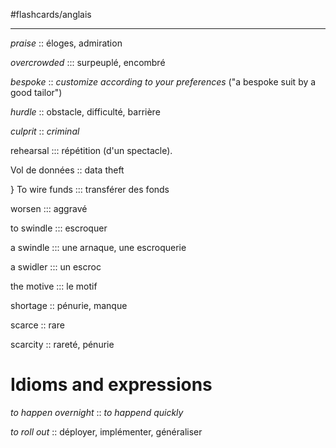 #flashcards/anglais

----

_praise_ :: éloges, admiration
<!--SR:!2023-02-03,78,250-->

_overcrowded_ ::: surpeuplé, encombré
<!--SR:!2023-07-29,230,310!2023-05-14,154,288-->

_bespoke_ :: _customize according to your preferences_ ("a bespoke suit by a good tailor")
<!--SR:!2023-02-16,84,270-->

_hurdle_ :: obstacle, difficulté, barrière
<!--SR:!2023-04-14,124,250-->

*culprit* :: *criminal*
<!--SR:!2023-01-02,46,208-->

rehearsal ::: répétition (d'un spectacle).
<!--SR:!2023-01-03,23,228!2023-03-04,63,248-->

Vol de données :: data theft
<!--SR:!2023-05-27,147,308-->
}
To wire funds ::: transférer des fonds
<!--SR:!2023-02-10,41,229!2023-01-01,1,225-->

worsen ::: aggravé
<!--SR:!2023-01-07,27,269!2023-03-01,60,229-->

to swindle ::: escroquer
<!--SR:!2023-01-22,22,209!2023-01-01,1,189-->

a swindle ::: une arnaque, une escroquerie
<!--SR:!2023-02-14,45,229!2023-02-15,46,229-->

a swidler ::: un escroc
<!--SR:!2023-02-11,42,229!2023-02-12,43,229-->

the motive ::: le motif
<!--SR:!2023-01-25,25,249!2023-01-03,23,249-->

shortage :: pénurie, manque
<!--SR:!2023-01-06,26,269-->

scarce :: rare
<!--SR:!2023-01-01,21,249-->

scarcity :: rareté, pénurie
<!--SR:!2023-01-27,27,229-->



# Idioms and expressions

_to happen overnight_ :: _to happend quickly_
<!--SR:!2023-03-19,122,290-->

_to roll out_ :: déployer, implémenter, généraliser
<!--SR:!2023-01-05,5,150-->

